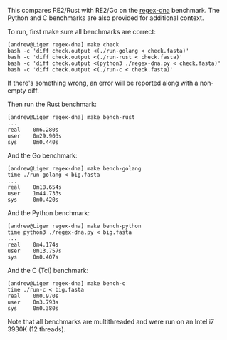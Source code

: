 This compares RE2/Rust with RE2/Go on the
[regex-dna](http://benchmarksgame.alioth.debian.org/u32/performance.php?test=regexdna)
benchmark. The Python and C benchmarks are also provided for additional 
context.

To run, first make sure all benchmarks are correct:

```
[andrew@Liger regex-dna] make check
bash -c 'diff check.output <(./run-golang < check.fasta)'
bash -c 'diff check.output <(./run-rust < check.fasta)'
bash -c 'diff check.output <(python3 ./regex-dna.py < check.fasta)'
bash -c 'diff check.output <(./run-c < check.fasta)'
```

If there's something wrong, an error will be reported along with a non-empty
diff.

Then run the Rust benchmark:

```
[andrew@Liger regex-dna] make bench-rust
...
real    0m6.280s
user    0m29.903s
sys     0m0.440s
```

And the Go benchmark:

```
[andrew@Liger regex-dna] make bench-golang
time ./run-golang < big.fasta
...
real    0m18.654s
user    1m44.733s
sys     0m0.420s
```

And the Python benchmark:

```
[andrew@Liger regex-dna] make bench-python
time python3 ./regex-dna.py < big.fasta
...
real    0m4.174s
user    0m13.757s
sys     0m0.407s
```

And the C (Tcl) benchmark:

```
[andrew@Liger regex-dna] make bench-c
time ./run-c < big.fasta
real    0m0.970s
user    0m3.793s
sys     0m0.380s
```

Note that all benchmarks are multithreaded and were run on an Intel i7 3930K
(12 threads).

